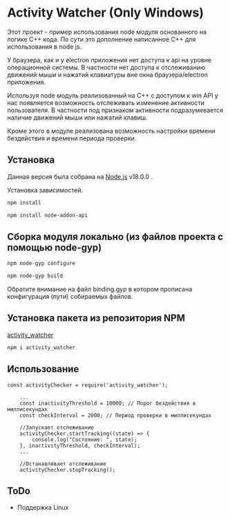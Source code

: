 # Activity Watcher (Only Windows)
Этот проект - пример использования node модуля основанного на логике C++ кода.
По сути это дополнение написанное С++ для использования в node js.

У браузера, как и у electron приложения нет доступа к api на уровне операционной системы. 
В частности нет доступа к отслеживанию движений мыши и нажатий клавиатуры вне окна браузера/electron приложения.

Используя node модуль реализованный на С++ с доступом к win API у нас появляется возможность отслеживать изменение активности пользователя.
В частности под признаком активности подразумевается наличие движений мыши или нажатий клавиш.

Кроме этого в модуле реализована возможность настройки времени бездействия и времени периода проверки.

## Установка

Данная версия была собрана на [Node.js](https://nodejs.org/) v18.0.0 .

Установка зависимостей.

```sh
npm install

npm install node-addon-api
```

## Сборка модуля локально (из файлов проекта с помощью node-gyp)
```sh
npm node-gyp configure

npm node-gyp build
```

Обратите внимание на файл binding.gyp в котором прописана конфигурация (пути) собираемых файлов.

## Установка пакета из репозитория NPM

[activity_watcher](https://www.npmjs.com/package/activity_watcher)

```sh
npm i activity_watcher
```

## Использование
```
const activityChecker = require('activity_watcher');

    ...
    сonst inactivityThreshold = 10000; // Порог бездействия в миллисекундах
    const checkInterval = 2000; // Период проверки в миллисекундах
    
    //Запускает отслеживание  
    activityChecker.startTracking((state) => {
        console.log("Состояние: ", state);
    }, inactivityThreshold, checkInterval);
    ...
    
    //Останавливает отслеживание
    activityChecker.stopTracking();
```

## ToDo

- Поддержка Linux